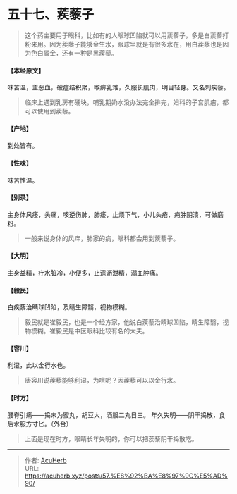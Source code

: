 # 五十七、蒺藜子


> 这个药主要用于眼科，比如有的人眼球凹陷就可以用蒺藜子，多是白蒺藜打粉来用。因为蒺藜子能够金生水，眼球里就是有很多水在，用白蒺藜也是因为色白属金，还有一种是黑蒺藜。

#### 【本经原文】
味苦温，主恶血，破症结积聚，喉痹乳难，久服长肌肉，明目轻身。又名刺疾藜。

> 临床上遇到乳房有硬块，哺乳期奶水没办法完全排完，妇科的子宫肌瘤，都可以使用到蒺藜。

#### 【产地】
到处皆有。
#### 【性味】
味苦性温。
#### 【别录】
主身体风痿，头痛，咳逆伤肺，肺痿，止烦下气，小儿头疮，痈肿阴溃，可做磨粉。

> 一般来说身体的风痒，肺家的病，眼科都会用到蒺藜子。

#### 【大明】
主身益精，疗水脏冷，小便多，止遗沥泄精，溺血肿痛。
#### 【毅民】
白疾藜治睛球凹陷，及睛生障翳，视物模糊。

> 毅民就是崔毅民，也是一个经方家，他说白蒺藜治睛球凹陷，睛生障翳，视物模糊。崔毅民是中医眼科比较有名的大夫。

#### 【容川】
利湿，此以金行水也。

> 唐容川说蒺藜能够利湿，为啥呢？因蒺藜可以以金行水。

#### 【时方】
腰脊引痛——捣末为蜜丸，胡豆大，酒服二丸日三。
年久失明——阴干捣散，食后水服方寸匕。（外台）

> 上面是现在时方，眼睛长年失明的，你可以把蒺藜阴干捣散吃。

---

> 作者: [AcuHerb](https://acuherb.xyz)  
> URL: https://acuherb.xyz/posts/57.%E8%92%BA%E8%97%9C%E5%AD%90/  

